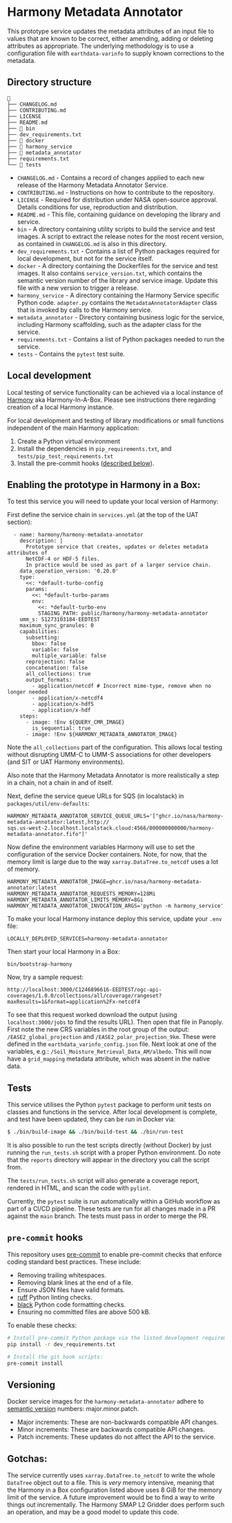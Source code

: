 # Harmony Metadata Annotator

This prototype service updates the metadata attributes of an input file to
values that are known to be correct, either amending, adding or deleting
attributes as appropriate. The underlying methodology is to use a configuration
file with `earthdata-varinfo` to supply known corrections to the metadata.

## Directory structure

```
📁
├── CHANGELOG.md
├── CONTRIBUTING.md
├── LICENSE
├── README.md
├── 📁 bin
├── dev_requirements.txt
├── 📁 docker
├── 📁 harmony_service
├── 📁 metadata_annotator
├── requirements.txt
└── 📁 tests
```

* `CHANGELOG.md` -   Contains a record of changes applied to each new release
  of the Harmony Metadata Annotator Service.
* `CONTRIBUTING.md` -  Instructions on how to contribute to the repository.
* `LICENSE` - Required for distribution under NASA open-source approval.
  Details conditions for use, reproduction and distribution.
* `README.md` - This file, containing guidance on developing the library and service.
* `bin` - A directory containing utility scripts to build the service and test
  images. A script to extract the release notes for the most recent version, as
  contained in `CHANGELOG.md` is also in this directory.
* `dev_requirements.txt` - Contains a list of Python packages required for local
  development, but not for the service itself.
* `docker` - A directory containing the Dockerfiles for the service and test
  images. It also contains `service_version.txt`, which contains the semantic
  version number of the library and service image. Update this file with a new
  version to trigger a release.
* `harmony_service` - A directory containing the Harmony Service specific Python
  code. `adapter.py` contains the `MetadataAnnotatorAdapter` class that is
  invoked by calls to the Harmony service.
* `metadata_annotator` - Directory containing business logic for the service,
  including Harmony scaffolding, such as the adapter class for the service.
* `requirements.txt` - Contains a list of Python packages needed to run the service.
* `tests` -  Contains the `pytest` test suite.

## Local development

Local testing of service functionality can be achieved via a local instance of
[Harmony](https://github.com/nasa/harmony) aka Harmony-In-A-Box. Please see instructions there
regarding creation of a local Harmony instance.

For local development and testing of library modifications or small functions independent of the main Harmony application:

1. Create a Python virtual environment
1. Install the dependencies in `pip_requirements.txt`, and `tests/pip_test_requirements.txt`
1. Install the pre-commit hooks ([described below](#pre-commit-hooks)).

## Enabling the prototype in Harmony in a Box:

To test this service you will need to update your local version of Harmony:

First define the service chain in `services.yml` (at the top of the UAT section):

```
  - name: harmony/harmony-metadata-annotator
    description: |
      Prototype service that creates, updates or deletes metadata attributes of
      NetCDF-4 or HDF-5 files.
      In practice would be used as part of a larger service chain.
    data_operation_version: '0.20.0'
    type:
      <<: *default-turbo-config
      params:
        <<: *default-turbo-params
        env:
          <<: *default-turbo-env
          STAGING_PATH: public/harmony/harmony-metadata-annotator
    umm_s: S1273103184-EEDTEST
    maximum_sync_granules: 0
    capabilities:
      subsetting:
        bbox: false
        variable: false
        multiple_variable: false
      reprojection: false
      concatenation: false
      all_collections: true
      output_formats:
        - application/netcdf # Incorrect mime-type, remove when no longer needed
        - application/x-netcdf4
        - application/x-hdf5
        - application/x-hdf
    steps:
      - image: !Env ${QUERY_CMR_IMAGE}
        is_sequential: true
      - image: !Env ${HARMONY_METADATA_ANNOTATOR_IMAGE}
```

Note the `all_collections` part of the configuration. This allows local testing
without disrupting UMM-C to UMM-S associations for other developers (and SIT or
UAT Harmony environments).

Also note that the Harmony Metadata Annotator is more realistically a step in
a chain, not a chain in and of itself.

Next, define the service queue URLs for SQS (in localstack) in
`packages/util/env-defaults`:

```
HARMONY_METADATA_ANNOTATOR_SERVICE_QUEUE_URLS='["ghcr.io/nasa/harmony-metadata-annotator:latest,http://
sqs.us-west-2.localhost.localstack.cloud:4566/000000000000/harmony-metadata-annotator.fifo"]'
```
Now define the environment variables Harmony will use to set the configuration
of the service Docker containers. Note, for now, that the memory limit is large
due to the way `xarray.DataTree.to_netcdf` uses a lot of memory.

```
HARMONY_METADATA_ANNOTATOR_IMAGE=ghcr.io/nasa/harmony-metadata-annotator:latest
HARMONY_METADATA_ANNOTATOR_REQUESTS_MEMORY=128Mi
HARMONY_METADATA_ANNOTATOR_LIMITS_MEMORY=8Gi
HARMONY_METADATA_ANNOTATOR_INVOCATION_ARGS='python -m harmony_service'
```

To make your local Harmony instance deploy this service, update your `.env` file:

```
LOCALLY_DEPLOYED_SERVICES=harmony-metadata-annotator
```

Then start your local Harmony in a Box:

```
bin/bootstrap-harmony
```

Now, try a sample request:

```
http://localhost:3000/C1246896616-EEDTEST/ogc-api-coverages/1.0.0/collections/all/coverage/rangeset?maxResults=1&format=application%2Fx-netcdf4
```

To see that this request worked download the output (using `localhost:3000/jobs`
to find the results URL). Then open that file in Panoply. First note the new CRS
variables in the root group of the output: `/EASE2_global_projection` and
`/EASE2_polar_projection_9km`. These were defined in the
`earthdata_varinfo_config.json` file. Next look at one of the variables, e.g.:
`/Soil_Moisture_Retrieval_Data_AM/albedo`. This will now have a `grid_mapping`
metadata attribute, which was absent in the native data.

## Tests

This service utilises the Python `pytest` package to perform unit tests on
classes and functions in the service. After local development is complete, and
test have been updated, they can be run in Docker via:

```bash
$ ./bin/build-image && ./bin/build-test && ./bin/run-test
```

It is also possible to run the test scripts directly (without Docker) by just
running the `run_tests.sh` script with a proper Python environment. Do note
that the `reports` directory will appear in the directory you call the script from.

The `tests/run_tests.sh` script will also generate a coverage report, rendered
in HTML, and scan the code with `pylint`.

Currently, the `pytest` suite is run automatically within a GitHub workflow
as part of a CI/CD pipeline. These tests are run for all changes made in a PR
against the `main` branch. The tests must pass in order to merge the PR.

## `pre-commit` hooks

This repository uses [pre-commit](https://pre-commit.com/) to enable pre-commit
checks that enforce coding standard best practices. These include:

* Removing trailing whitespaces.
* Removing blank lines at the end of a file.
* Ensure JSON files have valid formats.
* [ruff](https://github.com/astral-sh/ruff) Python linting checks.
* [black](https://black.readthedocs.io/en/stable/index.html) Python code
  formatting checks.
* Ensuring no committed files are above 500 kB.

To enable these checks:

```bash
# Install pre-commit Python package via the listed development requirements:
pip install -r dev_requirements.txt

# Install the git hook scripts:
pre-commit install
```

## Versioning

Docker service images for the `harmony-metadata-annotator` adhere to [semantic
version](https://semver.org/) numbers: major.minor.patch.

* Major increments: These are non-backwards compatible API changes.
* Minor increments: These are backwards compatible API changes.
* Patch increments: These updates do not affect the API to the service.

## Gotchas:

The service currently uses `xarray.DataTree.to_netcdf` to write the whole
`DataTree` object out to a file. This is _very_ memory intensive, meaning that
the Harmony in a Box configuration listed above uses 8 GiB for the memory limit
of the service. A future improvement would be to find a way to write things out
incrementally. The Harmony SMAP L2 Gridder does perform such an operation, and
may be a good model to update this code.

